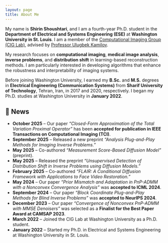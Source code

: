 ```yaml
---
layout: page
title: About Me
---
```


My name is **Shirin Shoushtari**, and I am a fourth-year Ph.D. student in the **Department of Electrical and Systems Engineering (ESE)** at **Washington University in St. Louis**. I am a member of the [Computational Imaging Group (CIG Lab)](https://cigroup.wustl.edu), advised by [Professor Ulugbek Kamilov](https://ukmlv.github.io).  

My research focuses on **computational imaging**, **medical image analysis**, **inverse problems**, and **distribution shift** in learning-based reconstruction methods. I am particularly interested in developing algorithms that enhance the robustness and interpretability of imaging systems.  

Before joining Washington University, I earned my **B.Sc.** and **M.S.** degrees in **Electrical Engineering (Communication Systems)** from **Sharif University of Technology**, Tehran, Iran, in 2017 and 2020, respectively. I began my Ph.D. studies at Washington University in **January 2022**.

## 📰 News

- **October 2025** – Our paper *“Closed-Form Approximation of the Total Variation Proximal Operator”* has been **accepted for publication in IEEE Transactions on Computational Imaging (TCI)**.  
- **September 2025** – Released a new preprint *“Analysis Plug-and-Play Methods for Imaging Inverse Problems.”*  
- **May 2025** – Co-authored *“Measurement Score-Based Diffusion Model”* (preprint).  
- **May 2025** – Released the preprint *“Unsupervised Detection of Distribution Shift in Inverse Problems using Diffusion Models.”*  
- **February 2025** – Co-authored *“FLAIR: A Conditional Diffusion Framework with Applications to Face Video Restoration.”*  
- **May 2024** – Our paper *“Prior Mismatch and Adaptation in PnP-ADMM with a Nonconvex Convergence Analysis”* was **accepted to ICML 2024**.  
- **September 2024** – Our paper *“Block Coordinate Plug-and-Play Methods for Blind Inverse Problems”* was **accepted to NeurIPS 2024**.  
- **December 2023** – Our paper *“Convergence of Nonconvex PnP-ADMM with MMSE Denoisers”* was selected as a **Finalist for the Best Paper Award at CAMSAP 2023**.  
- **March 2022** – Joined the CIG Lab at Washington University as a Ph.D. student.  
- **January 2022** – Started my Ph.D. in Electrical and Systems Engineering at Washington University in St. Louis.  

